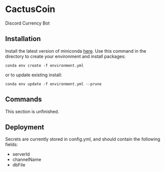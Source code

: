 # CactusCoin
Discord Currency Bot 

## Installation
Install the latest version of miniconda [here](https://docs.conda.io/en/latest/miniconda.html).
Use this command in the directory to create your environment and install packages:

```commandline
conda env create -f environment.yml
```

or to update existing install:

```commandline
conda env update -f environment.yml --prune
```

## Commands
This section is unfinished.

## Deployment
Secrets are currently stored in config.yml, and should contain the following fields:

* serverId
* channelName
* dbFile
